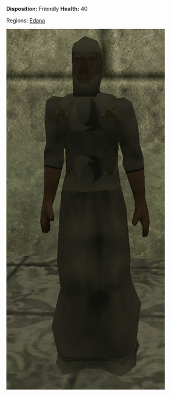 **Disposition:** Friendly
**Health:** 40

Regions:
	[Edana](../../Regions/Edana/Edana.md)

![](../../articleassets/npc/npc-priestofurdual.png)
